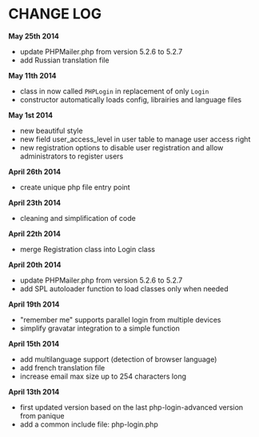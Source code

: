 # CHANGE LOG

**May 25th 2014**
- update PHPMailer.php from version 5.2.6 to 5.2.7
- add Russian translation file

**May 11th 2014**
- class in now called `PHPLogin` in replacement of only `Login`
- constructor automatically loads config, librairies and language files

**May 1st 2014**
- new beautiful style
- new field user_access_level in user table to manage user access right
- new registration options to disable user registration and allow administrators to register users

**April 26th 2014**
- create unique php file entry point

**April 23th 2014**
- cleaning and simplification of code

**April 22th 2014**
- merge Registration class into Login class

**April 20th 2014**
- update PHPMailer.php from version 5.2.6 to 5.2.7
- add SPL autoloader function to load classes only when needed

**April 19th 2014**
- "remember me" supports parallel login from multiple devices
- simplify gravatar integration to a simple function

**April 15th 2014**
- add multilanguage support (detection of browser language)
- add french translation file
- increase email max size up to 254 characters long

**April 13th 2014**
- first updated version based on the last php-login-advanced version from panique
- add a common include file: php-login.php
